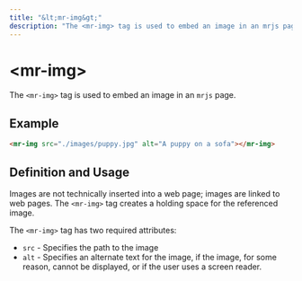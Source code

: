 ```yaml
---
title: "&lt;mr-img&gt;"
description: "The <mr-img> tag is used to embed an image in an mrjs page."
---
```

# &lt;mr-img&gt;

The `<mr-img>` tag is used to embed an image in an `mrjs` page.

## Example

```html
<mr-img src="./images/puppy.jpg" alt="A puppy on a sofa"></mr-img>
```

## Definition and Usage

Images are not technically inserted into a web page; images are linked to web pages. The `<mr-img>` tag creates a holding space for the referenced image.

The `<mr-img>` tag has two required attributes:

* `src` - Specifies the path to the image
* `alt` - Specifies an alternate text for the image, if the image, for some reason, cannot be displayed, or if the user uses a screen reader.